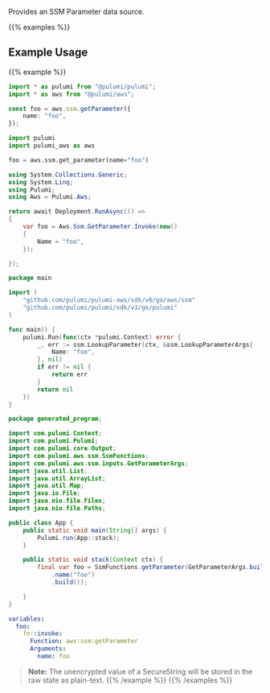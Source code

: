 Provides an SSM Parameter data source.

{{% examples %}}
## Example Usage
{{% example %}}

```typescript
import * as pulumi from "@pulumi/pulumi";
import * as aws from "@pulumi/aws";

const foo = aws.ssm.getParameter({
    name: "foo",
});
```
```python
import pulumi
import pulumi_aws as aws

foo = aws.ssm.get_parameter(name="foo")
```
```csharp
using System.Collections.Generic;
using System.Linq;
using Pulumi;
using Aws = Pulumi.Aws;

return await Deployment.RunAsync(() => 
{
    var foo = Aws.Ssm.GetParameter.Invoke(new()
    {
        Name = "foo",
    });

});
```
```go
package main

import (
	"github.com/pulumi/pulumi-aws/sdk/v6/go/aws/ssm"
	"github.com/pulumi/pulumi/sdk/v3/go/pulumi"
)

func main() {
	pulumi.Run(func(ctx *pulumi.Context) error {
		_, err := ssm.LookupParameter(ctx, &ssm.LookupParameterArgs{
			Name: "foo",
		}, nil)
		if err != nil {
			return err
		}
		return nil
	})
}
```
```java
package generated_program;

import com.pulumi.Context;
import com.pulumi.Pulumi;
import com.pulumi.core.Output;
import com.pulumi.aws.ssm.SsmFunctions;
import com.pulumi.aws.ssm.inputs.GetParameterArgs;
import java.util.List;
import java.util.ArrayList;
import java.util.Map;
import java.io.File;
import java.nio.file.Files;
import java.nio.file.Paths;

public class App {
    public static void main(String[] args) {
        Pulumi.run(App::stack);
    }

    public static void stack(Context ctx) {
        final var foo = SsmFunctions.getParameter(GetParameterArgs.builder()
            .name("foo")
            .build());

    }
}
```
```yaml
variables:
  foo:
    fn::invoke:
      Function: aws:ssm:getParameter
      Arguments:
        name: foo
```

> **Note:** The unencrypted value of a SecureString will be stored in the raw state as plain-text.
{{% /example %}}
{{% /examples %}}